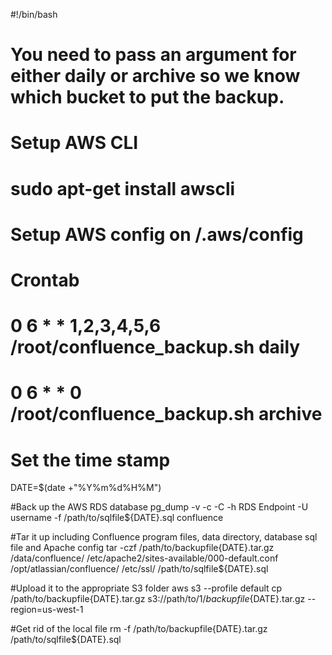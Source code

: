#!/bin/bash
# You need to pass an argument for either daily or archive so we know which bucket to put the backup. 

# Setup AWS CLI
# sudo apt-get install awscli
# Setup AWS config on /.aws/config

# Crontab
# 0 6 * * 1,2,3,4,5,6 /root/confluence_backup.sh daily
# 0 6 * * 0 /root/confluence_backup.sh archive

# Set the time stamp
DATE=$(date +"%Y%m%d%H%M")

#Back up the AWS RDS database
pg_dump -v -c -C -h RDS Endpoint -U username -f /path/to/sqlfile${DATE}.sql confluence

#Tar it up including Confluence program files, data directory, database sql file and Apache config
tar -czf /path/to/backupfile{DATE}.tar.gz /data/confluence/ /etc/apache2/sites-available/000-default.conf /opt/atlassian/confluence/ /etc/ssl/ /path/to/sqlfile${DATE}.sql

#Upload it to the appropriate S3 folder
aws s3 --profile default cp /path/to/backupfile{DATE}.tar.gz 
s3://path/to/${1}/backupfile${DATE}.tar.gz --region=us-west-1

#Get rid of the local file
rm -f /path/to/backupfile{DATE}.tar.gz /path/to/sqlfile${DATE}.sql
